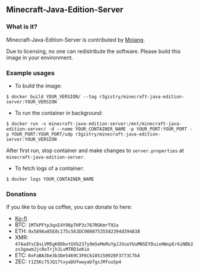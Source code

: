## Minecraft-Java-Edition-Server

### What is it?

Minecraft-Java-Edition-Server is contributed by [Mojang](https://minecraft.net/en-us/download/server/).

Due to licensing, no one can redistribute the software. Please build this image in your environment.

### Example usages

- To build the image:

```console
$ docker build YOUR_VERSION/ --tag r3gistry/minecraft-java-edition-server:YOUR_VERSION
```

- To run the container in background:

```console
$ docker run -v minecraft-java-edition-server:/mnt/minecraft-java-edition-server/ -d --name YOUR_CONTAINER_NAME -p YOUR_PORT:YOUR_PORT -p YOUR_PORT:YOUR_PORT/udp r3gistry/minecraft-java-edition-server:YOUR_VERSION
```

After first run, stop container and make changes to `server.properties` at `minecraft-java-edition-server`.

- To fetch logs of a container:

```console
$ docker logs YOUR_CONTAINER_NAME
```

### Donations

If you like to buy us coffee, you can donate to here:

- [Ko-fi](https://ko-fi.com/calvintam236)
- BTC: `1MTkPFtp3qxE4Y98pTHP3z767RGKmrT92a`
- ETH: `0x5896a85E8c175c563DC00087535582394d394838`
- XMR: `474adYsC8sLVM5gK8DbvtUVb237y9m5eMeRuYpJJVuoYUuMN5EYDuixHWxpEr6iNBb2zv3gowmJjcRoTrjhJLvMTRD1eKio`
- ETC: `0xFaBA3be3b3De5469C3F6C6185150928F3773C7b4`
- ZEC: `t1Z5Kc75JQ17txyaDUfwwyabTgsJMfuuSp4`
